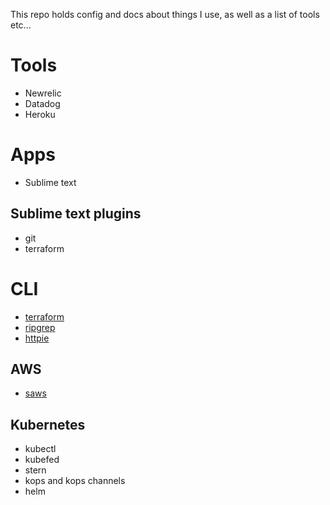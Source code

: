 This repo holds config and docs about things I use, as well as a list of tools etc...

# Tools 

 + Newrelic
 + Datadog
 + Heroku

# Apps

  + Sublime text

## Sublime text plugins 

  + git 
  + terraform

# CLI

 + [terraform](https://github.com/hashicorp/terraform)
 + [ripgrep](https://github.com/BurntSushi/ripgrep)
 + [httpie](https://github.com/jakubroztocil/httpie)

## AWS 

 + [saws](https://github.com/donnemartin/saws)

## Kubernetes
 
 + kubectl
 + kubefed
 + stern 
 + kops and kops channels
 + helm
